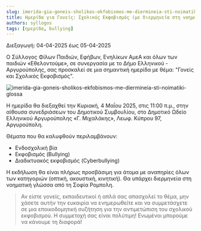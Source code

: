 ```yaml
---
slug: imerida-gia-goneis-sholikos-ekfobismos-me-diermineia-sti-noimatiki-glossa
title: Ημερίδα για Γονείς: Σχολικός Εκφοβισμός (με διερμηνεία στη νοηματική γλώσσα)
authors: syllogos
tags: [ημερίδα, bullying]
---
```


Διεξαγωγή: 04-04-2025 έως 05-04-2025

Ο Σύλλογος Φίλων Παιδιών, Εφήβων, Ενηλίκων ΑμεΑ και όλων των παιδιών «Εθελοντούμε», σε συνεργασία με το Δήμο Ελληνικού - Αργυρούπολης, σας προσκαλεί σε μια σημαντική ημερίδα με θέμα: "Γονείς και Σχολικός Εκφοβισμός".

![imerida-gia-goneis-sholikos-ekfobismos-me-diermineia-sti-noimatiki-glossa](img/blog/imerida-gia-goneis-sholikos-ekfobismos-me-diermineia-sti-noimatiki-glossa.webp)

Η ημερίδα θα διεξαχθεί την Κυριακή, 4 Μαΐου 2025, στις 11:00 π.μ., στην αίθουσα συνεδριάσεων του Δημοτικού Συμβουλίου, στο Δημοτικό Ωδείο Ελληνικού Αργυρούπολης «Γ. Μιχαλάκης», Λεωφ. Κύπρου 97, Αργυρούπολη.

Θέματα που θα καλυφθούν περιλαμβάνουν:
- Ενδοσχολική βία
- Εκφοβισμός (Bullying)
- Διαδικτυακός εκφοβισμός (Cyberbullying)

Η εκδήλωση θα είναι πλήρως προσβάσιμη για άτομα με αναπηρίες όλων των κατηγοριών (οπτική, ακουστική, κινητική). Θα υπάρχει διερμηνεία στη νοηματική γλώσσα από τη Σοφία Ρομπολη.

> Αν είστε γονείς, εκπαιδευτικοί ή απλά σας απασχολεί το θέμα, μην χάσετε αυτήν την ευκαιρία να ενημερωθείτε και να συμμετάσχετε σε μια εποικοδομητική συζήτηση για την αντιμετώπιση του σχολικού εκφοβισμού. Η συμμετοχή σας είναι πολύτιμη! Ενωμένοι μπορούμε να κάνουμε τη διαφορά!
